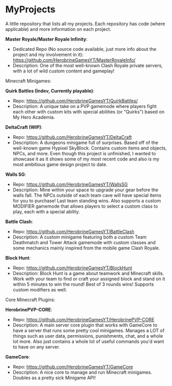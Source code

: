 # MyProjects
A little repository that lists all my projects. Each repository has code (where applicable) and more information on each project.

**Master Royale/Master Royale Infinity**:
- Dedicated Repo (No source code available, just more info about the project and my involvement in it):  https://github.com/HerobrineGamesYT/MasterRoyaleInfo/
- Description: One of the most well-known Clash Royale private servers, with a lot of wild custom content and gameplay!


Minecraft Minigames:

**Quirk Battles (Indev, Currently playable)**:

- Repo: https://github.com/HerobrineGamesYT/QuirkBattles/
- Description: A unique take on a PVP gamemode where players fight each other with custom kits with special abilities (or "Quirks") based on My Hero Academia.

**DeltaCraft (WIP)**:

- Repo: https://github.com/HerobrineGamesYT/DeltaCraft
- Description: A dungeons minigame full of surprises. Based off of the well-known game Hypixel SkyBlock. Contains custom items and objects, NPCs, and more. Even though this project is unfinished, I wanted to showcase it as it shows some of my most recent code and also is my most ambitious game design project to date.

**Walls SG**:
- Repo: https://github.com/HerobrineGamesYT/WallsSG
- Description: Mine within your space to upgrade your gear before the walls fall. The NPCs outside of each team cave will have special items for you to purchase! Last team standing wins. Also supports a custom MODIFIER gamemode that allows players to select a custom class to play, each with a special ability.

**Battle Clash**:
- Repo: https://github.com/HerobrineGamesYT/BattleClash 
- Description: A custom minigame featuring both a custom Team Deathmatch and Tower Attack gamemode with custom classes and some mechanics mainly inspired from the mobile game Clash Royale.

**Block Hunt**:
- Repo: https://github.com/HerobrineGamesYT/BlockHunt
- Description: Block Hunt is a game about teamwork and Minecraft skills. Work with your team to find or craft your assigned block and stand on it within 5 minutes to win the round! Best of 3 rounds wins! Supports custom modifiers as well.


Core Minecraft Plugins:

**HerobrinePVP-CORE**:
- Repo: https://github.com/HerobrineGamesYT/HerobrinePVP-CORE
- Description: A main server core plugin that works with GameCore to have a server that runs some pretty cool minigames. Manages a LOT of things such as user data, permissions, punishments, chat, and a whole lot more. Also just contains a whole lot of useful commands you'd want to have on any server.


**GameCore**:
- Repo: https://github.com/HerobrineGamesYT/GameCore
- Description: A nice core to manage and run Minecraft minigames. Doubles as a pretty sick Minigame API!
